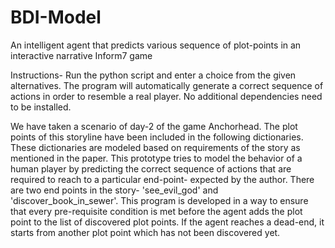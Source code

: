 # BDI-Model
An intelligent agent that predicts various sequence of plot-points in an interactive narrative Inform7 game

Instructions- Run the python script and enter a choice from the given alternatives. The program will automatically generate a
correct sequence of actions in order to resemble a real player. No additional dependencies need to be installed.

We have taken a scenario of day-2 of the game Anchorhead. The plot points of this storyline have been included in the following
dictionaries. These dictionaries are modeled based on requirements of the story as mentioned in the paper.
This prototype tries to model the behavior of a human player by predicting the correct sequence of actions that are required to
reach to a particular end-point- expected by the author. There are two end points in the story- 'see_evil_god' and 'discover_book_in_sewer'.
This program is developed in a way to ensure that every pre-requisite condition is met before the agent adds the plot point to the list
of discovered plot points. If the agent reaches a dead-end, it starts from another plot point which has not been discovered yet.


